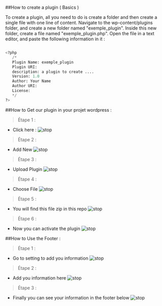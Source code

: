##How to create a plugin ( Basics )

To create a plugin, all you need to do is create a folder and then create a single file with one line of content. Navigate to the wp-content/plugins folder,
and create a new folder named "exemple_plugin". Inside this new folder, create a file named "exemple_plugin.php". Open the file in a text editor, 
and paste the following information in it :

```python

<?php
   /*
   Plugin Name: exemple_plugin
   Plugin URI: 
   description: a plugin to create ....
   Version: 1.0
   Author: Your Name
   Author URI: 
   License: 
   */
?>

```


##How to Get our plugin in your projet wordpress :

> Étape 1 : 
- Click here :
![stop](https://i.ibb.co/5RLmjDc/Screenshot-2022-05-19-142958.png)

> Étape 2 : 
- Add New
![stop](https://i.ibb.co/cXK69fy/Screenshot-2022-05-19-143122.png)

> Étape 3 : 
- Upload Plugin
![stop](https://i.ibb.co/M9SjBrD/Screenshot-2022-05-19-143151.png)

> Étape 4 : 
- Choose File
![stop](https://i.ibb.co/V3fZvVK/Screenshot-2022-05-19-143231.png)

> Étape 5 : 
- You will find this file zip in this repo
![stop](https://i.ibb.co/7QHbdD2/Screenshot-2022-05-19-145137.png)

> Étape 6 : 
- Now you can activate the plugin
![stop](https://i.ibb.co/wSTYwzL/Screenshot-2022-05-19-145313.png)


##How to Use the Footer :

> Étape 1 :
- Go to setting to add you information
![stop](https://i.ibb.co/8s2LXQB/Screenshot-2022-05-19-145433.png)

> Étape 2 : 
- Add you information here
![stop](https://i.ibb.co/DRg2zSf/Screenshot-2022-05-19-145554.png)

> Étape 3 : 
- Finally you can see your information in the footer below
![stop](https://i.ibb.co/2SyXPGS/Screenshot-2022-05-19-145651.png)
